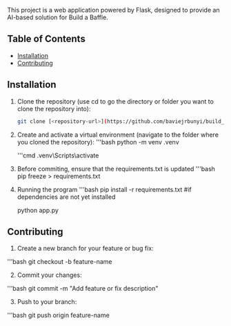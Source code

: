 This project is a web application powered by Flask, designed to provide an AI-based solution for Build a Baffle.

## Table of Contents
- [Installation](#installation)
- [Contributing](#contributing)


## Installation

1. Clone the repository (use cd to go the directory or folder you want to clone the repository into):
   ```bash
   git clone [<repository-url>](https://github.com/baviejrbunyi/build_a_baffle)
2. Create and activate a virtual environment (navigate to the folder where you cloned the repository):
   '''bash
   python -m venv .venv

   '''cmd
   .venv\Scripts\activate
3. Before commiting, ensure that the requirements.txt is updated
   '''bash
   pip freeze > requirements.txt
4. Running the program
   '''bash
   pip install -r requirements.txt #if dependencies are not yet installed
   
   python app.py
   

## Contributing
1. Create a new branch for your feature or bug fix:

'''bash
git checkout -b feature-name


2. Commit your changes:

'''bash
git commit -m "Add feature or fix description"


3. Push to your branch:

'''bash
git push origin feature-name
